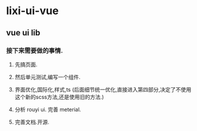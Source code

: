 # lixi-ui-vue

## vue ui lib

### 接下来需要做的事情.

1. 先搞页面.

2. 然后单元测试,编写一个组件.

3. 界面优化,国际化,样式,ts (后面细节统一优化,直接进入第四部分,决定了不使用这个新的scss方法,还是使用旧的方法.)

4. 分析 rouyi ui. 完善 meterial.

5. 完善文档.开源.

